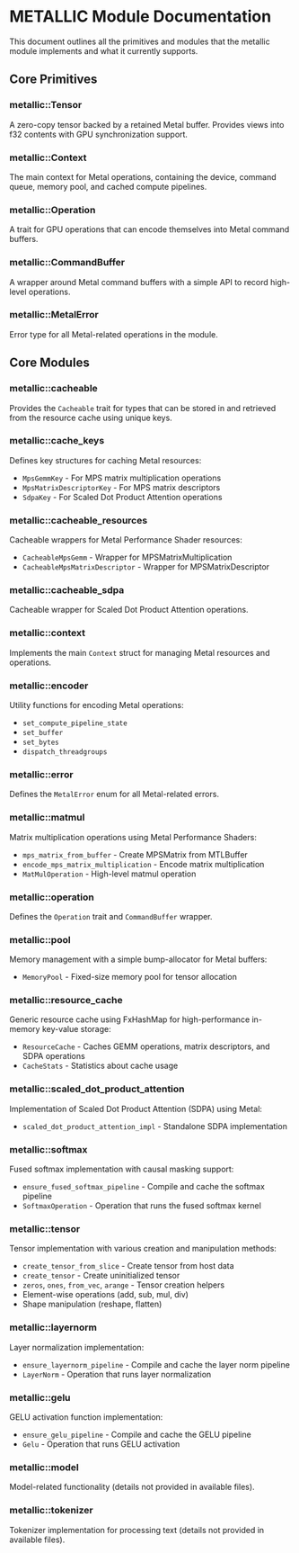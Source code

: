 # METALLIC Module Documentation

This document outlines all the primitives and modules that the metallic module implements and what it currently supports.

## Core Primitives

### metallic::Tensor
A zero-copy tensor backed by a retained Metal buffer. Provides views into f32 contents with GPU synchronization support.

### metallic::Context
The main context for Metal operations, containing the device, command queue, memory pool, and cached compute pipelines.

### metallic::Operation
A trait for GPU operations that can encode themselves into Metal command buffers.

### metallic::CommandBuffer
A wrapper around Metal command buffers with a simple API to record high-level operations.

### metallic::MetalError
Error type for all Metal-related operations in the module.

## Core Modules

### metallic::cacheable
Provides the `Cacheable` trait for types that can be stored in and retrieved from the resource cache using unique keys.

### metallic::cache_keys
Defines key structures for caching Metal resources:
- `MpsGemmKey` - For MPS matrix multiplication operations
- `MpsMatrixDescriptorKey` - For MPS matrix descriptors
- `SdpaKey` - For Scaled Dot Product Attention operations

### metallic::cacheable_resources
Cacheable wrappers for Metal Performance Shader resources:
- `CacheableMpsGemm` - Wrapper for MPSMatrixMultiplication
- `CacheableMpsMatrixDescriptor` - Wrapper for MPSMatrixDescriptor

### metallic::cacheable_sdpa
Cacheable wrapper for Scaled Dot Product Attention operations.

### metallic::context
Implements the main `Context` struct for managing Metal resources and operations.

### metallic::encoder
Utility functions for encoding Metal operations:
- `set_compute_pipeline_state`
- `set_buffer`
- `set_bytes`
- `dispatch_threadgroups`

### metallic::error
Defines the `MetalError` enum for all Metal-related errors.

### metallic::matmul
Matrix multiplication operations using Metal Performance Shaders:
- `mps_matrix_from_buffer` - Create MPSMatrix from MTLBuffer
- `encode_mps_matrix_multiplication` - Encode matrix multiplication
- `MatMulOperation` - High-level matmul operation

### metallic::operation
Defines the `Operation` trait and `CommandBuffer` wrapper.

### metallic::pool
Memory management with a simple bump-allocator for Metal buffers:
- `MemoryPool` - Fixed-size memory pool for tensor allocation

### metallic::resource_cache
Generic resource cache using FxHashMap for high-performance in-memory key-value storage:
- `ResourceCache` - Caches GEMM operations, matrix descriptors, and SDPA operations
- `CacheStats` - Statistics about cache usage

### metallic::scaled_dot_product_attention
Implementation of Scaled Dot Product Attention (SDPA) using Metal:
- `scaled_dot_product_attention_impl` - Standalone SDPA implementation

### metallic::softmax
Fused softmax implementation with causal masking support:
- `ensure_fused_softmax_pipeline` - Compile and cache the softmax pipeline
- `SoftmaxOperation` - Operation that runs the fused softmax kernel

### metallic::tensor
Tensor implementation with various creation and manipulation methods:
- `create_tensor_from_slice` - Create tensor from host data
- `create_tensor` - Create uninitialized tensor
- `zeros`, `ones`, `from_vec`, `arange` - Tensor creation helpers
- Element-wise operations (add, sub, mul, div)
- Shape manipulation (reshape, flatten)

### metallic::layernorm
Layer normalization implementation:
- `ensure_layernorm_pipeline` - Compile and cache the layer norm pipeline
- `LayerNorm` - Operation that runs layer normalization

### metallic::gelu
GELU activation function implementation:
- `ensure_gelu_pipeline` - Compile and cache the GELU pipeline
- `Gelu` - Operation that runs GELU activation

### metallic::model
Model-related functionality (details not provided in available files).

### metallic::tokenizer
Tokenizer implementation for processing text (details not provided in available files).